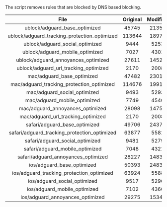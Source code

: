 The script removes rules that are blocked by DNS based blocking.


| File | Original | Modified |
|:----:|:-----:|:-----:|
| ublock/adguard_base_optimized | 45745 | 21351 |
| ublock/adguard_tracking_protection_optimized | 113644 | 18977 |
| ublock/adguard_social_optimized | 9444 | 5253 |
| ublock/adguard_mobile_optimized | 7027 | 4301 |
| ublock/adguard_annoyances_optimized | 27611 | 14520 |
| ublock/adguard_url_tracking_optimized | 2170 | 2008 |
| mac/adguard_base_optimized | 47482 | 23017 |
| mac/adguard_tracking_protection_optimized | 114676 | 19912 |
| mac/adguard_social_optimized | 9493 | 5293 |
| mac/adguard_mobile_optimized | 7749 | 4540 |
| mac/adguard_annoyances_optimized | 28098 | 14756 |
| mac/adguard_url_tracking_optimized | 2170 | 2008 |
| safari/adguard_base_optimized | 49706 | 24375 |
| safari/adguard_tracking_protection_optimized | 63877 | 5581 |
| safari/adguard_social_optimized | 9481 | 5279 |
| safari/adguard_mobile_optimized | 7048 | 4321 |
| safari/adguard_annoyances_optimized | 28227 | 14833 |
| ios/adguard_base_optimized | 50393 | 24834 |
| ios/adguard_tracking_protection_optimized | 63924 | 5588 |
| ios/adguard_social_optimized | 9517 | 5296 |
| ios/adguard_mobile_optimized | 7102 | 4360 |
| ios/adguard_annoyances_optimized | 29275 | 15340 |